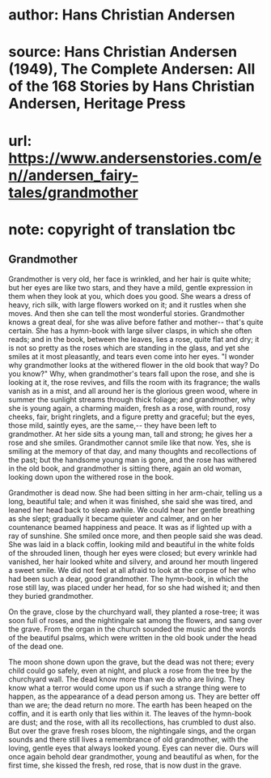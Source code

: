 # author: Hans Christian Andersen
# source: Hans Christian Andersen (1949), The Complete Andersen: All of the 168 Stories by Hans Christian Andersen, Heritage Press
# url: https://www.andersenstories.com/en//andersen_fairy-tales/grandmother
# note: copyright of translation tbc

## Grandmother 

Grandmother is very old, her face is wrinkled, and her hair is quite
white; but her eyes are like two stars, and they have a mild, gentle
expression in them when they look at you, which does you good. She wears
a dress of heavy, rich silk, with large flowers worked on it; and it
rustles when she moves. And then she can tell the most wonderful
stories. Grandmother knows a great deal, for she was alive before father
and mother-- that's quite certain. She has a hymn-book with large
silver clasps, in which she often reads; and in the book, between the
leaves, lies a rose, quite flat and dry; it is not so pretty as the
roses which are standing in the glass, and yet she smiles at it most
pleasantly, and tears even come into her eyes. "I wonder why
grandmother looks at the withered flower in the old book that way? Do
you know?" Why, when grandmother's tears fall upon the rose, and she
is looking at it, the rose revives, and fills the room with its
fragrance; the walls vanish as in a mist, and all around her is the
glorious green wood, where in summer the sunlight streams through thick
foliage; and grandmother, why she is young again, a charming maiden,
fresh as a rose, with round, rosy cheeks, fair, bright ringlets, and a
figure pretty and graceful; but the eyes, those mild, saintly eyes, are
the same,-- they have been left to grandmother. At her side sits a young
man, tall and strong; he gives her a rose and she smiles. Grandmother
cannot smile like that now. Yes, she is smiling at the memory of that
day, and many thoughts and recollections of the past; but the handsome
young man is gone, and the rose has withered in the old book, and
grandmother is sitting there, again an old woman, looking down upon the
withered rose in the book.

Grandmother is dead now. She had been sitting in her arm-chair, telling
us a long, beautiful tale; and when it was finished, she said she was
tired, and leaned her head back to sleep awhile. We could hear her
gentle breathing as she slept; gradually it became quieter and calmer,
and on her countenance beamed happiness and peace. It was as if lighted
up with a ray of sunshine. She smiled once more, and then people said
she was dead. She was laid in a black coffin, looking mild and beautiful
in the white folds of the shrouded linen, though her eyes were closed;
but every wrinkle had vanished, her hair looked white and silvery, and
around her mouth lingered a sweet smile. We did not feel at all afraid
to look at the corpse of her who had been such a dear, good grandmother.
The hymn-book, in which the rose still lay, was placed under her head,
for so she had wished it; and then they buried grandmother.

On the grave, close by the churchyard wall, they planted a rose-tree; it
was soon full of roses, and the nightingale sat among the flowers, and
sang over the grave. From the organ in the church sounded the music and
the words of the beautiful psalms, which were written in the old book
under the head of the dead one.

The moon shone down upon the grave, but the dead was not there; every
child could go safely, even at night, and pluck a rose from the tree by
the churchyard wall. The dead know more than we do who are living. They
know what a terror would come upon us if such a strange thing were to
happen, as the appearance of a dead person among us. They are better off
than we are; the dead return no more. The earth has been heaped on the
coffin, and it is earth only that lies within it. The leaves of the
hymn-book are dust; and the rose, with all its recollections, has
crumbled to dust also. But over the grave fresh roses bloom, the
nightingale sings, and the organ sounds and there still lives a
remembrance of old grandmother, with the loving, gentle eyes that always
looked young. Eyes can never die. Ours will once again behold dear
grandmother, young and beautiful as when, for the first time, she kissed
the fresh, red rose, that is now dust in the grave.
